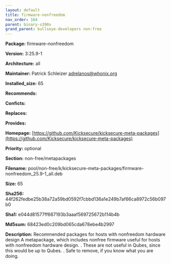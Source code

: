 ```yaml
---
layout: default
title: firmware-nonfreedom
nav_order: 164
parent: binary-s390x
grand_parent: bullseye-developers non-free
---
```


**Package:** firmware-nonfreedom

**Version:** 3:25.9-1

**Architecture:**  all

**Maintainer:**  Patrick Schleizer <adrelanos@whonix.org>

**Installed_size:**  65

**Recommends:**  

**Conficts:**  

**Replaces:**  

**Provides:**  

**Homepage:**  [https://github.com/Kicksecure/kicksecure-meta-packages](https://github.com/Kicksecure/kicksecure-meta-packages)

**Priority:**  optional

**Section:** non-free/metapackages

**Filename:**  pool/non-free/k/kicksecure-meta-packages/firmware-nonfreedom_25.9-1_all.deb

**Size:**  65

**Sha256:**  44f262fedbe25b38a72a59bd0592f7cbbd136a1e249b7af66ca8972c56b097b0

**Sha1:**  e044d81577ff667193b3aaaf569725672b114b4b

**Md5sum:**  68423ed0c209bd065cda678ebe4b2997

**Description:** Recommended packages for hosts with nonfreedom hardware design
 A metapackage, which includes nonfree firmware useful for hosts with
 nonfreedom hardware design.
 .
 These are not useful in Qubes, since this would be up to Qubes.
 .
 Safe to remove, if you know what you are doing.


